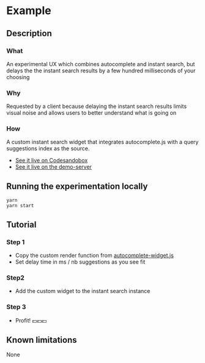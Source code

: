 # Example

## Description

### What
An experimental UX which combines autocomplete and instant search, but delays the the instant search results by a few hundred milliseconds of your choosing

### Why
Requested by a client because delaying the instant search results limits visual noise and allows users to better understand what is going on

### How
A custom instant search widget that integrates autocomplete.js with a query suggestions index as the source.

* [See it live on Codesandobox](https://codesandbox.io/s/x7v977n2mz)
* [See it live on the demo-server](https://internal-preview.algolia.com/delayed-hits-demo)

## Running the experimentation locally

```
yarn
yarn start
```

## Tutorial

### Step 1
* Copy the custom render function from [autocomplete-widget.js](/src/autocomplete-widget.js)
* Set delay time in ms / nb suggestions as you see fit

### Step2
* Add the custom widget to the instant search instance

### Step 3
* Profit! 💵💵💵

## Known limitations
None
